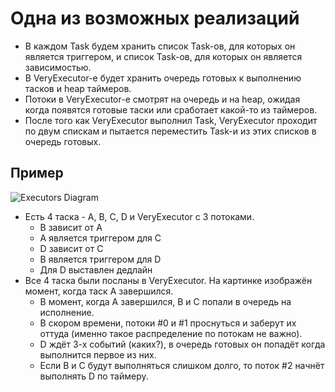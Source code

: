 # Одна из возможных реализаций

 * В каждом Task будем хранить список Task-ов, для которых он является
   триггером, и список Task-ов, для которых он является зависимостью.
 * В VeryExecutor-е будет хранить очередь готовых к выполнению тасков и
   heap таймеров.
 * Потоки в VeryExecutor-е смотрят на очередь и на heap, ожидая когда
   появятся готовые таски или сработает какой-то из таймеров.
 * После того как VeryExecutor выполнил Task, VeryExecutor проходит по двум спискам и
   пытается переместить Task-и из этих списков в очередь готовых.

## Пример

![Executors Diagram](executors.png)

 * Есть 4 таска - A, B, C, D и VeryExecutor с 3 потоками.
   - B зависит от A
   - A является триггером для C
   - D зависит от С
   - B является триггером для D
   - Для D выставлен дедлайн
 * Все 4 таска были посланы в VeryExecutor. На картинке изображён момент,
   когда таск A завершился.
   - В момент, когда A завершился, B и C попали в очередь на
     исполнение.
   - В скором времени, потоки #0 и #1 проснуться и заберут
     их оттуда (именно такое распределение по потокам не важно).
   - D ждёт 3-х событий (каких?), в очередь готовых он попадёт когда выполнится
     первое из них.
   - Если B и С будут выполняться слишком долго, то поток #2 начнёт выполнять D по таймеру.